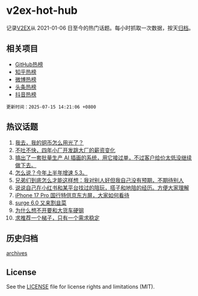 # v2ex-hot-hub

 记录[V2EX](https://www.v2ex.com/)从 2021-01-06 日至今的热门话题。每小时抓取一次数据，按天[归档](archives)。
 
 ## 相关项目

- [GitHub热榜](https://github.com/lonnyzhang423/github-hot-hub)
- [知乎热榜](https://github.com/lonnyzhang423/zhihu-hot-hub)
- [微博热榜](https://github.com/lonnyzhang423/weibo-hot-hub)
- [头条热榜](https://github.com/lonnyzhang423/toutiao-hot-hub)
- [抖音热榜](https://github.com/lonnyzhang423/douyin-hot-hub)


 `更新时间：2025-07-15 14:21:06 +0800`

## 热议话题

1. [我去，我的铜币怎么用光了？](https://www.v2ex.com/t/1145199)
1. [不吐不快，四年小厂开发跳大厂的薪资变化](https://www.v2ex.com/t/1145170)
1. [搞出了一套批量生产 AI 插画的系统，用它接过单，不过客户给价太低没继续做下去。](https://www.v2ex.com/t/1145135)
1. [怎么说？今年上半年增速 5.3。](https://www.v2ex.com/t/1145234)
1. [兄弟们到底怎么才能这样想：我对别人好但我自己没有预期，不期待别人](https://www.v2ex.com/t/1145207)
1. [说说自己在小红书和某平台找过的陪玩，搭子和地陪的经历。方便大家理解](https://www.v2ex.com/t/1145279)
1. [iPhone 17 Pro 国行特供京东方屏，大家如何看待](https://www.v2ex.com/t/1145191)
1. [surge 6.0 又来割韭菜](https://www.v2ex.com/t/1145118)
1. [为什么想不开要和大货车硬钢](https://www.v2ex.com/t/1145200)
1. [求推荐一个梯子，只有一个需求稳定](https://www.v2ex.com/t/1145254)

## 历史归档

[archives](archives)

## License

See the [LICENSE](LICENSE) file for license rights and limitations (MIT).
